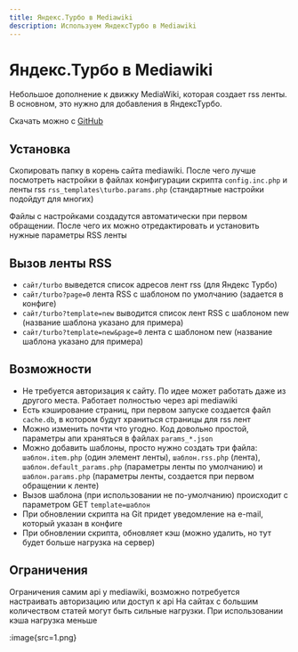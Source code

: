 ```yaml
---
title: Яндекс.Турбо в Mediawiki
description: Используем ЯндексТурбо в Mediawiki
---
```


# Яндекс.Турбо в Mediawiki

Небольшое дополнение к движку MediaWiki, которая создает rss ленты. В основном, это нужно для добавления в ЯндексТурбо.

Скачать можно с [GitHub](https://github.com/Ichinya/yandex_turbo_for_mediawiki)

## Установка

Скопировать папку в корень сайта mediawiki. После чего лучше посмотреть настройки в файлах конфигурации скрипта `config.inc.php` и ленты rss `rss_templates\turbo.params.php` (стандартные настройки подойдут для многих)

Файлы с настройками создадутся автоматически при первом обращении. После чего их можно отредактировать и установить нужные параметры RSS ленты

## Вызов ленты RSS

* `сайт/turbo` выведется список адресов лент rss (для Яндекс Турбо)
* `сайт/turbo?page=0` лента RSS с шаблоном по умолчанию (задается в конфиге)
* `сайт/turbo?template=new` выводится список лент RSS с шаблоном new (название шаблона указано для примера)
* `сайт/turbo?template=new&page=0` лента с шаблоном new (название шаблона указано для примера)

## Возможности

* Не требуется авторизация к сайту. По идее может работать даже из другого места. Работает полностью через api mediawiki
* Есть кэширование страниц, при первом запуске создается файл `cache.db`, в котором будут храниться страницы для rss лент
* Можно изменить почти что угодно. Код довольно простой, параметры апи храняться в файлах `params_*.json`
* Можно добавить шаблоны, просто нужно создать три файла: `шаблон.item.php` (один элемент ленты), `шаблон.rss.php` (лента), `шаблон.default_params.php` (параметры ленты по умолчанию) и `шаблон.params.php` (параметры ленты, создается при первом обращении к ленте)
* Вызов шаблона (при использовании не по-умолчанию) происходит с параметром GET `template=шаблон`
* При обновлении скрипта на Git придет уведомление на e-mail, который указан в конфиге
* При обновлении скрипта, обновляет кэш (можно удалить, но тут будет больше нагрузка на сервер)

## Ограничения

Ограничения самим api у mediawiki, возможно потребуется настраивать авторизацию или доступ к api
На сайтах с большим количеством статей могут быть сильные нагрузки. При использовании кэша нагрузка меньше

:image{src=1.png}
